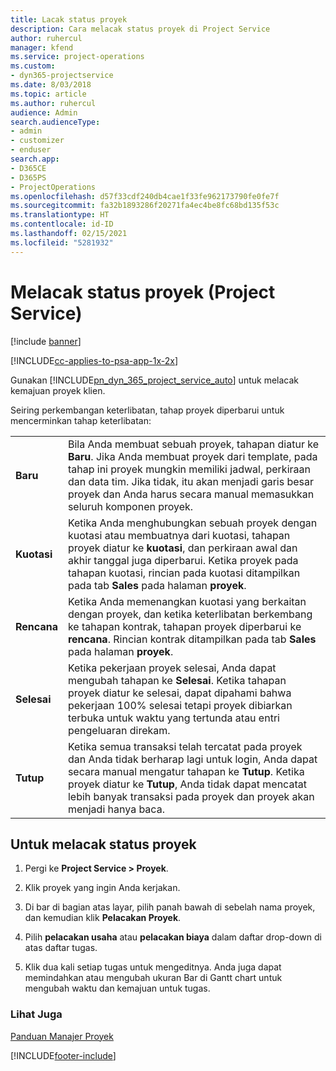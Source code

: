 ```yaml
---
title: Lacak status proyek
description: Cara melacak status proyek di Project Service
author: ruhercul
manager: kfend
ms.service: project-operations
ms.custom:
- dyn365-projectservice
ms.date: 8/03/2018
ms.topic: article
ms.author: ruhercul
audience: Admin
search.audienceType:
- admin
- customizer
- enduser
search.app:
- D365CE
- D365PS
- ProjectOperations
ms.openlocfilehash: d57f33cdf240db4cae1f33fe962173790fe0fe7f
ms.sourcegitcommit: fa32b1893286f20271fa4ec4be8fc68bd135f53c
ms.translationtype: HT
ms.contentlocale: id-ID
ms.lasthandoff: 02/15/2021
ms.locfileid: "5281932"
---
```

# <a name="track-a-projects-status-project-service"></a>Melacak status proyek (Project Service)

[!include [banner](../includes/psa-now-project-operations.md)]

[!INCLUDE[cc-applies-to-psa-app-1x-2x](../includes/cc-applies-to-psa-app-1x-2x.md)]

Gunakan [!INCLUDE[pn_dyn_365_project_service_auto](../includes/pn-dyn-365-project-service-auto.md)] untuk melacak kemajuan proyek klien.  

Seiring perkembangan keterlibatan, tahap proyek diperbarui untuk mencerminkan tahap keterlibatan:  


|              |                                                                                                                                                                                                                                                                                                  |
|--------------|--------------------------------------------------------------------------------------------------------------------------------------------------------------------------------------------------------------------------------------------------------------------------------------------------|
|   **Baru**    | Bila Anda membuat sebuah proyek, tahapan diatur ke **Baru**. Jika Anda membuat proyek dari template, pada tahap ini proyek mungkin memiliki jadwal, perkiraan dan data tim. Jika tidak, itu akan menjadi garis besar proyek dan Anda harus secara manual memasukkan seluruh komponen proyek. |
|  **Kuotasi**   |      Ketika Anda menghubungkan sebuah proyek dengan kuotasi atau membuatnya dari kuotasi, tahapan proyek diatur ke **kuotasi**, dan perkiraan awal dan akhir tanggal juga diperbarui. Ketika proyek pada tahapan kuotasi, rincian pada kuotasi ditampilkan pada tab **Sales** pada halaman **proyek**.      |
|   **Rencana**   |                                     Ketika Anda memenangkan kuotasi yang berkaitan dengan proyek, dan ketika keterlibatan berkembang ke tahapan kontrak, tahapan proyek diperbarui ke **rencana**. Rincian kontrak ditampilkan pada tab **Sales** pada halaman **proyek**.                                      |
| **Selesai** |                    Ketika pekerjaan proyek selesai, Anda dapat mengubah tahapan ke **Selesai**. Ketika tahapan proyek diatur ke selesai, dapat dipahami bahwa pekerjaan 100% selesai tetapi proyek dibiarkan terbuka untuk waktu yang tertunda atau entri pengeluaran direkam.                     |
|  **Tutup**   |           Ketika semua transaksi telah tercatat pada proyek dan Anda tidak berharap lagi untuk login, Anda dapat secara manual mengatur tahapan ke **Tutup**. Ketika proyek diatur ke **Tutup**, Anda tidak dapat mencatat lebih banyak transaksi pada proyek dan proyek akan menjadi hanya baca.           |

## <a name="to-track-a-projects-status"></a>Untuk melacak status proyek  

1.  Pergi ke **Project Service > Proyek**.  

2.  Klik proyek yang ingin Anda kerjakan.  

3.  Di bar di bagian atas layar, pilih panah bawah di sebelah nama proyek, dan kemudian klik **Pelacakan Proyek**.  

4.  Pilih **pelacakan usaha** atau **pelacakan biaya** dalam daftar drop-down di atas daftar tugas.  

5.  Klik dua kali setiap tugas untuk mengeditnya. Anda juga dapat memindahkan atau mengubah ukuran Bar di Gantt chart untuk mengubah waktu dan kemajuan untuk tugas.  

### <a name="see-also"></a>Lihat Juga  
 [Panduan Manajer Proyek](../psa/project-manager-guide.md)


[!INCLUDE[footer-include](../includes/footer-banner.md)]